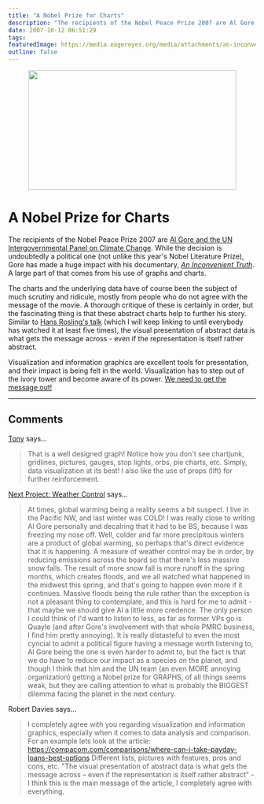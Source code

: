 ```yaml
---
title: "A Nobel Prize for Charts"
description: "The recipients of the Nobel Peace Prize 2007 are Al Gore and the UN Intergovernmental Panel on Climate Change. While the decision is undoubtedly a political one (not unlike this year's Nobel Literature Prize), Gore has made a huge impact with his documentary, An Inconvenient Truth. A large part of that comes from his use of graphs and charts."
date: 2007-10-12 06:51:29
tags: 
featuredImage: https://media.eagereyes.org/media/attachments/an-inconvenient-truth.jpg
outline: false
---
```


<p align="center"><img src="https://media.eagereyes.org/media/attachments/an-inconvenient-truth.jpg" border="0" width="423" height="243" /></p>

# A Nobel Prize for Charts

The recipients of the Nobel Peace Prize 2007 are <a href="http://www.nytimes.com/2007/10/13/world/13nobel.html">Al Gore and the UN Intergovernmental Panel on Climate Change</a>. While the decision is undoubtedly a political one (not unlike this year's Nobel Literature Prize), Gore has made a huge impact with his documentary, <em><a href="http://www.climatecrisis.net/">An Inconvenient Truth</a></em>. A large part of that comes from his use of graphs and charts.

The charts and the underlying data have of course been the subject of much scrutiny and ridicule, mostly from people who do not agree with the message of the movie. A thorough critique of these is certainly in order, but the fascinating thing is that these abstract charts help to further his story. Similar to <a href="http://video.google.com/videoplay?docid=2670820702819322251">Hans Rosling's talk</a> (which I will keep linking to until everybody has watched it at least five times), the visual presentation of abstract data is what gets the message across - even if the representation is itself rather abstract.

Visualization and information graphics are excellent tools for presentation, and their impact is being felt in the world. Visualization has to step out of the ivory tower and become aware of its power. <a href="/blog/we-need-a-world-visualization-day.html">We need to get the message out!</a>


<PostedBy />


<aside class="comments">

---
## Comments

<a href="http://supportanalytics.com/blog" rel="nofollow noopener" target="_blank">Tony</a> says…
>	That is a well designed graph!  Notice how you don't see chartjunk, gridlines, pictures, gauges, stop lights, orbs, pie charts, etc.  Simply, data visualization at its best!  I also like the use of props (lift) for further reinforcement. 

<a href="http://personalmoneystore.com/moneyblog/2009/05/09/project-weather-control/" rel="nofollow noopener" target="_blank">Next Project: Weather Control</a> says…
>	<p>At times, global warming being a reality seems a bit suspect.  I live in the Pacific NW, and last winter was COLD!  I was really close to writing Al Gore personally and decalring that it had to be BS, because I was freezing my nose off.  Well, colder and far more precipitous winters are a product of global warming, so perhaps that's direct evidence that it is happening.  A measure of weather control may be in order, by reducing emissions across the board so that there's less massive snow falls.  The result of more snow fall is more runoff in the spring months, which creates floods, and we all watched what happened in the midwest this spring, and that's going to happen even more if it continues.  Massive floods being the rule rather than the exception is not a pleasant thing to contemplate, and this is hard for me to admit - that maybe we should give Al a little more credence.  The only person I could think of I'd want to listen to less, as far as former VPs go is Quayle (and after Gore's involvement with that whole PMRC business, I find him pretty annoying).  It is really distasteful to even the most cyncial to admit a political figure having a message worth listening to, Al Gore being the one is even harder to admit to, but the fact is that we do have to reduce our impact as a species on the planet, and though I think that him and the UN team (an even MORE annoying organization) getting a Nobel prize for GRAPHS, of all things seems weak, but they are calling attention to what is probably the BIGGEST dilemma facing the planet in the next century.</p>
>	<p> </p>

Robert Davies says…
>	I completely agree with you regarding visualization and information graphics, especially when it comes to data analysis and comparison.
>	For an example lets look at the article:
>	https://compacom.com/comparisons/where-can-i-take-payday-loans-best-options
>	Different lists, pictures with features, pros and cons, etc. 
>	"The visual presentation of abstract data is what gets the message across – even if the representation is itself rather abstract" - I think this is the main message of the article, I completely agree with everything.

</aside>

